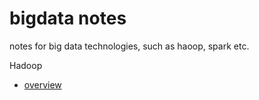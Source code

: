 # bigdata notes
notes for big data technologies, such as haoop, spark etc.

Hadoop
- [overview](hadoop_01_overview.md)
